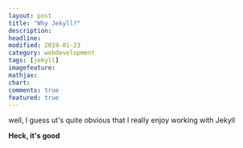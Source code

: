```yaml
---
layout: post
title: "Why Jekyll?"
description:
headline:
modified: 2019-01-23
category: webdevelopment
tags: [jekyll]
imagefeature:
mathjax:
chart:
comments: true
featured: true
---
```


well, I guess ut's quite obvious that I really enjoy working with Jekyll

**Heck, it's good**
